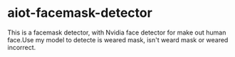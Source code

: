 # aiot-facemask-detector

This is a facemask detector, with Nvidia face detector for make out human face.Use my model to detecte is weared mask, isn't weard mask or weared incorrect.
